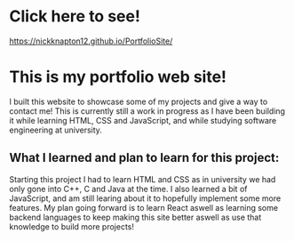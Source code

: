 # Click here to see!

https://nickknapton12.github.io/PortfolioSite/

# This is my portfolio web site!

I built this website to showcase some of my projects and give a way to contact me! This is currently still a work in progress as I have been building it while learning HTML, CSS 
and JavaScript, and while studying software engineering at university.

## What I learned and plan to learn for this project:

Starting this project I had to learn HTML and CSS as in university we had only gone into C++, C and Java at the time. I also learned a bit of JavaScript, and am still learing about
it to hopefully implement some more features. My plan going forward is to learn React aswell as learning some backend languages to keep making this site better aswell as use that 
knowledge to build more projects!
